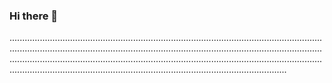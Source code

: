 ### Hi there 👋

..................................................................................................................................................................................................................................................................................................................................................................................................................................................................................................